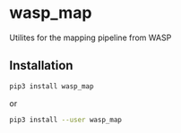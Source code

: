 # wasp_map
Utilites for the mapping pipeline from WASP

## Installation
```sh
pip3 install wasp_map
```
or
```sh
pip3 install --user wasp_map
```
